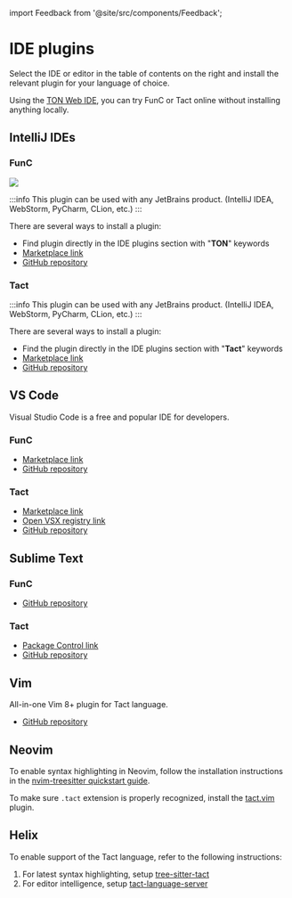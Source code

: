 import Feedback from '@site/src/components/Feedback';

# IDE plugins

Select the IDE or editor in the table of contents on the right and install the relevant plugin for your language of choice.

Using the [TON Web IDE](https://ide.ton.org/), you can try FunC or Tact online without installing anything locally.

## IntelliJ IDEs

### FunC

![](/img/docs/ton-jetbrains-plugin.png)

:::info
This plugin can be used with any JetBrains product.
(IntelliJ IDEA, WebStorm, PyCharm, CLion, etc.)
:::

There are several ways to install a plugin:
- Find plugin directly in the IDE plugins section with "**TON**" keywords
- [Marketplace link](https://plugins.jetbrains.com/plugin/23382-ton)
- [GitHub repository](https://github.com/ton-blockchain/intellij-ton)

### Tact

:::info
This plugin can be used with any JetBrains product.
(IntelliJ IDEA, WebStorm, PyCharm, CLion, etc.)
:::

There are several ways to install a plugin:
- Find the plugin directly in the IDE plugins section with "**Tact**" keywords
- [Marketplace link](https://plugins.jetbrains.com/plugin/27290-tact)
- [GitHub repository](https://github.com/tact-lang/intelli-tact)

## VS Code

Visual Studio Code is a free and popular IDE for developers.

### FunC

- [Marketplace link](https://marketplace.visualstudio.com/items?itemName=tonwhales.func-vscode)
- [GitHub repository](https://github.com/ton-foundation/vscode-func)

### Tact

- [Marketplace link](https://marketplace.visualstudio.com/items?itemName=tonstudio.vscode-tact)
- [Open VSX registry link](https://open-vsx.org/extension/tonstudio/vscode-tact)
- [GitHub repository](https://github.com/tact-lang/tact-language-server)

## Sublime Text

### FunC

- [GitHub repository](https://github.com/savva425/func_plugin_sublimetext3)

### Tact

- [Package Control link](https://packagecontrol.io/packages/Tact)
- [GitHub repository](https://github.com/tact-lang/tact-sublime)

## Vim

All-in-one Vim 8+ plugin for Tact language.

- [GitHub repository](https://github.com/tact-lang/tact.vim)

## Neovim

To enable syntax highlighting in Neovim, follow the installation instructions in the [nvim-treesitter quickstart guide](https://github.com/nvim-treesitter/nvim-treesitter#quickstart).

To make sure `.tact` extension is properly recognized, install the [tact.vim](https://github.com/tact-lang/tact.vim) plugin.

## Helix

To enable support of the Tact language, refer to the following instructions:

1. For latest syntax highlighting, setup [tree-sitter-tact](https://github.com/tact-lang/tree-sitter-tact#helix)
2. For editor intelligence, setup [tact-language-server](https://github.com/tact-lang/tact-languge-server#other-editors)

<Feedback />

